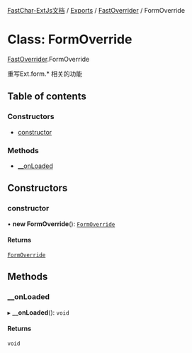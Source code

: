 [FastChar-ExtJs文档](../README.md) / [Exports](../modules.md) / [FastOverrider](../modules/FastOverrider.md) / FormOverride

# Class: FormOverride

[FastOverrider](../modules/FastOverrider.md).FormOverride

重写Ext.form.* 相关的功能

## Table of contents

### Constructors

- [constructor](FastOverrider.FormOverride.md#constructor)

### Methods

- [\_\_onLoaded](FastOverrider.FormOverride.md#__onloaded)

## Constructors

### constructor

• **new FormOverride**(): [`FormOverride`](FastOverrider.FormOverride.md)

#### Returns

[`FormOverride`](FastOverrider.FormOverride.md)

## Methods

### \_\_onLoaded

▸ **__onLoaded**(): `void`

#### Returns

`void`
